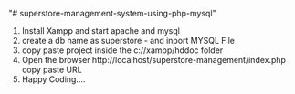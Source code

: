 "# superstore-management-system-using-php-mysql" 

1. Install Xampp and start apache and mysql
2. create a db name as superstore - and inport MYSQL File
3. copy paste project inside the c://xampp/hddoc folder 
4. Open the browser http://localhost/superstore-management/index.php copy paste URL 
5. Happy Coding....
